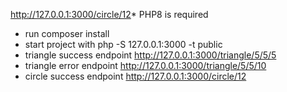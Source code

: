 http://127.0.0.1:3000/circle/12* PHP8 is required
* run composer install
* start project with  php -S 127.0.0.1:3000 -t public
* triangle success endpoint http://127.0.0.1:3000/triangle/5/5/5
* triangle error endpoint http://127.0.0.1:3000/triangle/5/5/10
* circle success endpoint http://127.0.0.1:3000/circle/12